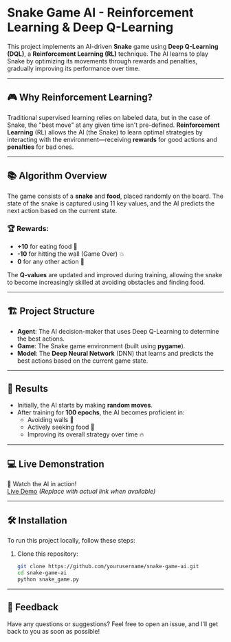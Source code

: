 # Snake Game AI - Reinforcement Learning & Deep Q-Learning

This project implements an AI-driven **Snake** game using **Deep Q-Learning (DQL)**, a **Reinforcement Learning (RL)** technique. The AI learns to play Snake by optimizing its movements through rewards and penalties, gradually improving its performance over time.

---

## 🎮 Why Reinforcement Learning?

Traditional supervised learning relies on labeled data, but in the case of Snake, the "best move" at any given time isn't pre-defined. **Reinforcement Learning** (RL) allows the AI (the Snake) to learn optimal strategies by interacting with the environment—receiving **rewards** for good actions and **penalties** for bad ones.

---

## 📚 Algorithm Overview

The game consists of a **snake** and **food**, placed randomly on the board. The state of the snake is captured using 11 key values, and the AI predicts the next action based on the current state.

### 🏆 Rewards:
- **+10** for eating food 🥳
- **-10** for hitting the wall (Game Over) 💥
- **0** for any other action 🔄

The **Q-values** are updated and improved during training, allowing the snake to become increasingly skilled at avoiding obstacles and finding food.

---

## 🏗️ Project Structure

- **Agent**: The AI decision-maker that uses Deep Q-Learning to determine the best actions.
- **Game**: The Snake game environment (built using **pygame**).
- **Model**: The **Deep Neural Network** (DNN) that learns and predicts the best actions based on the current game state.

---

## 🚀 Results

- Initially, the AI starts by making **random moves**.
- After training for **100 epochs**, the AI becomes proficient in:
  - Avoiding walls 🚧
  - Actively seeking food 🍏
  - Improving its overall strategy over time 🔥

---

## 💻 Live Demonstration

🎥 Watch the AI in action!  
[Live Demo](#) *(Replace with actual link when available)*

---

## 🛠️ Installation

To run this project locally, follow these steps:

1. Clone this repository:
   ```bash
   git clone https://github.com/yourusername/snake-game-ai.git
   cd snake-game-ai
   python snake_game.py

---
## 💬 Feedback
Have any questions or suggestions? Feel free to open an issue, and I'll get back to you as soon as possible!
